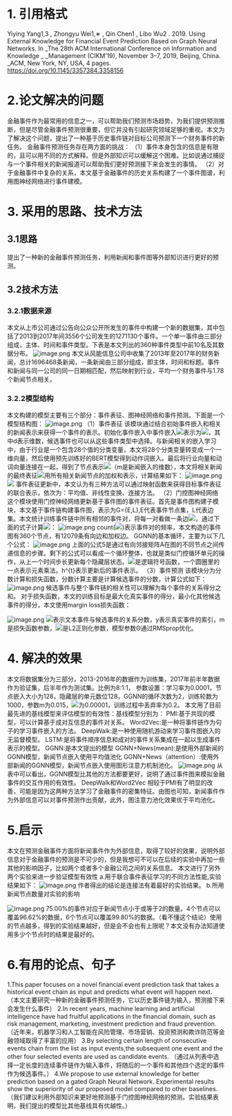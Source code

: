 # 1. 引用格式
Yiying Yang1,3 , Zhongyu Wei1,∗ , Qin Chen1 , Libo Wu2 . 2019. Using External 
Knowledge for Financial Event Prediction Based on Graph Neural Networks. 
In _The 28th ACM International Conference on Information and Knowledge _
_Management (CIKM’19), November 3–7, 2019, Beijing, China. _ACM, New 
York, NY, USA, 4 pages. https://doi.org/10.1145/3357384.3358156
#  2.论文解决的问题
金融事件作为最常用的信息之一，可以帮助我们预测市场趋势，为我们提供预测推断，但是尽管金融事件预测很重要，但它并没有引起研究领域足够的重视。本文为了解决这个问题，提出了一种基于历史事件链对目标公司预测下一个财务事件的新任务。
金融事件预测任务存在两方面的挑战：
（1）事件本身包含的信息是有限的，且可以用不同的方式解释。但是外部知识可以缓解这个困难。比如说通过捕捉与一个事件相关的新闻报道可以帮助我们更好预测接下来会发生的事情。
（2）对于金融事件中复杂的关系，本文基于金融事件的历史关系构建了一个事件图谱，利用图神经网络进行事件建模。
# 3. 采用的思路、技术方法
## 3.1思路
提出了一种新的金融事件预测任务，利用新闻和事件图等外部知识进行更好的预测。
## 3.2技术方法
### 3.2.1数据来源
本文从上市公司通过公告向公众公开所发生的事件中构建一个新的数据集，其中包括了2013到2017年间3556个公司发生的1271130个事件。一个单一事件由三部分组成，主体、时间和事件类型。下表是本文列出的360种事件类型中前10名及其数据分布。
![image.png](https://cdn.nlark.com/yuque/0/2021/png/22838017/1637893293392-a3fbde20-29c4-4927-8821-b2334f38fe2e.png#clientId=u2d5b3205-52fe-4&from=paste&height=342&id=u147811be&originHeight=342&originWidth=622&originalType=binary&ratio=1&size=76739&status=done&style=none&taskId=ufb9fd70d-8d0c-402f-8160-f470828aebb&width=622)
本文从风能信息公司中收集了2013年至2017年的财务新闻，总计1696468条新闻，一条新闻由三部分组成，即主体，时间和标题。事件和新闻与同一公司的同一日期相匹配，然后映射到行业，平均一个财务事件与1.78个新闻节点相关。
### 3.2.2模型结构
本文构建的模型主要有三个部分：事件表征、图神经网络和事件预测。下面是一个模型结构图：
![image.png](https://cdn.nlark.com/yuque/0/2021/png/22838017/1637894297498-4e26e479-8753-42ea-b8f9-b7f830daf541.png#clientId=u2d5b3205-52fe-4&from=paste&height=527&id=u9bd138be&originHeight=527&originWidth=1208&originalType=binary&ratio=1&size=135879&status=done&style=none&taskId=u28ff168e-fea4-4288-b750-c49ae545818&width=1208)
（1）事件表征
该模块通过结合初始事件嵌入和相关的新闻表示来获得一个事件的表示。初始化事件嵌入中事件嵌入![](https://cdn.nlark.com/yuque/__latex/f9a6812140bf479d2171492563c09cfd.svg#card=math&code=e_%7Bi%7D&id=hLDDX)表示为![](https://cdn.nlark.com/yuque/__latex/15a219ab7594dd228b954eda5d611c6a.svg#card=math&code=h%28e_%7Bi%7D%29%5Cvarepsilon%20R%5E%7Bd%7D&id=cuWpv)，其中d表示维数，候选事件也可以从这些事件类型中选择。与新闻相关的嵌入学习中，由于行业是一个包含28个值的分类变量，本文将28个分类变量转变成一个一维向量，然后使用预先训练好的BERT模型得到动作词嵌入。最后将行业向量和动词向量连接在一起，得到了节点表示![](https://cdn.nlark.com/yuque/__latex/971a697b17e9191e35dbc20c8993ea0d.svg#card=math&code=v_%7Bi%7D%20%20%20%20%5Cvarepsilon%20%20R%5E%7Bm%7D&id=P7hbn)（m是新闻嵌入的维数），本文将相关新闻的最终表征![](https://cdn.nlark.com/yuque/__latex/7077ee6f5102aafeb41675eb433b0a9e.svg#card=math&code=h_%7Bv%7D&id=HCBc3)用所有相关新闻节点的加权和表示，计算结果如下：
![image.png](https://cdn.nlark.com/yuque/0/2021/png/22838017/1637895582586-4ea5df6e-c032-4ef6-acf2-395e25a9ddc2.png#clientId=u2d5b3205-52fe-4&from=paste&height=150&id=u25ca4d04&originHeight=150&originWidth=532&originalType=binary&ratio=1&size=19109&status=done&style=none&taskId=u1a3ef76e-dc69-4aa5-a172-1c4bfddcf3a&width=532)
![](https://cdn.nlark.com/yuque/__latex/bc4a473b73c00467d804ab6edf49b2f1.svg#card=math&code=v_%7Bi%7D%E8%A1%A8%E7%A4%BA%E6%96%B0%E9%97%BB%E5%B5%8C%E5%85%A5%EF%BC%8CR_%7Bi%7D%E8%A1%A8%E7%A4%BA%E7%89%B9%E5%AE%9A%E4%BA%8B%E4%BB%B6%EF%BC%8CW_%7Bv%7D%E6%98%AF%E6%A8%A1%E5%9E%8B%E5%8F%82%E6%95%B0%EF%BC%8C%5Calpha%20_%7BR_%7Bi%7D%7D%E6%98%AF%E6%89%80%E6%9C%89%E8%8A%82%E7%82%B9%E4%B8%ADV_%7Bi%7D%E8%8A%82%E7%82%B9%E7%9A%84%E6%9D%83%E9%87%8D%E3%80%82&id=vqHZu)
事件表征更新中，本文认为有三种方法可以通过映射函数来获得目标事件表征的联合表示，依次为：平均值、非线性变换、连接方法。
（2）门控图神经网络
这个模块使用门控神经网络更新基于事件图的事件表征。首先是事件图构建子模块，本文基于事件链构建事件图，表示为G={E,L},E代表事件节点集，L代表边集。本文统计训练事件链中所有相邻的事件对，将每一对看做一条边![](https://cdn.nlark.com/yuque/__latex/b81530f8c06730856a518a08b1740be9.svg#card=math&code=l_%7Bi%7D&id=ijG2U)，通过下面的式子计算![](https://cdn.nlark.com/yuque/__latex/b81530f8c06730856a518a08b1740be9.svg#card=math&code=l_%7Bi%7D&id=oQd62)：
![image.png](https://cdn.nlark.com/yuque/0/2021/png/22838017/1637896734234-f050e93b-dfa2-45de-98be-6053c3570450.png#clientId=u2d5b3205-52fe-4&from=paste&height=62&id=u31db5b7b&originHeight=62&originWidth=429&originalType=binary&ratio=1&size=7251&status=done&style=none&taskId=ucb654692-0bb8-4fa7-b71a-2d8b24b88d4&width=429)
count(![](https://cdn.nlark.com/yuque/__latex/510e8ca2b9ca5db02482e36d9f1fe11c.svg#card=math&code=e_%7Bi%7D%2Ce_%7Bj%7D&id=vgwx2))表示事件对的频率，本文构造的事件图有360个节点，有12079条有向边和加权边。
GGNN的基本循环，主要为以下几个公式：
![image.png](https://cdn.nlark.com/yuque/0/2021/png/22838017/1638014606312-69052eba-67a1-4f3b-9279-d9751c6141da.png#clientId=u1fae05c1-5d35-4&from=paste&height=159&id=u3e84da09&originHeight=318&originWidth=997&originalType=binary&ratio=1&size=57995&status=done&style=none&taskId=u0b3abe26-4ff4-4457-b31a-9ac722cffdc&width=498.5)
上面的公式5是通过有向邻接矩阵A在图的不同节点之间传递信息的步骤。剩下的公式可以看成一个循环整体，也就是类似门控循环单元的操作，从上一个时间步长更新每个隐藏层状态。![](https://cdn.nlark.com/yuque/__latex/481ae3eaf20361a0e82b59ebe407bbeb.svg#card=math&code=z%5E%7Bt%7D%E5%92%8Cr%5E%7Bt%7D%E6%98%AF%E6%9B%B4%E6%96%B0%E9%97%A8%E5%92%8C%E9%87%8D%E7%BD%AE%E9%97%A8%EF%BC%8C%5Csigma&id=Asokh)是逻辑符号函数，一个圆圈里的一点表示元素乘法。h^{t}表示更新后的事件表示。
（3）事件预测
该模块分为分数计算和损失函数，分数计算主要是计算候选事件的分数，计算公式如下：
![image.png](https://cdn.nlark.com/yuque/0/2021/png/22838017/1638015247670-2c62d24e-db4b-4c20-a5c6-b62897ffeb13.png#clientId=u1fae05c1-5d35-4&from=paste&height=77&id=u9ac8dc18&originHeight=154&originWidth=831&originalType=binary&ratio=1&size=16541&status=done&style=none&taskId=ufff213e6-9395-4628-a4ca-fb43f6aa4c8&width=415.5)
候选事件与整个事件链的相关性可以理解为每个事件的关系得分之和。
对于损失函数，本文的训练目标是最大化真实事件的得分，最小化其他候选事件的得分，本文使用margin loss损失函数：

![image.png](https://cdn.nlark.com/yuque/0/2021/png/22838017/1638015673373-aa02761c-cbe8-4767-86a2-474e06062b52.png#clientId=u1fae05c1-5d35-4&from=paste&height=64&id=uf5b19d69&originHeight=127&originWidth=923&originalType=binary&ratio=1&size=20366&status=done&style=none&taskId=uebc6a940-74a6-4f27-b453-a900f64c05e&width=461.5)
![](https://cdn.nlark.com/yuque/__latex/f97559ab8fd1c3d6a011efb4a7ecac45.svg#card=math&code=s_%7Bij%7D&id=ivTid)表示文本事件与候选事件的关系分数，y表示真实事件的索引，m是损失函数参数，![](https://cdn.nlark.com/yuque/__latex/c6a6eb61fd9c6c913da73b3642ca147d.svg#card=math&code=%5Clambda%20&id=mcqBO)是L2正则化参数，模型参数Θ通过RMSprop优化。
# 4. 解决的效果
本文将数据集分为三部分，2013-2016年的数据作为训练集，2017年前半年数据作为验证集，后半年作为测试集。比例为8:1:1，
参数设置：学习率为0.0001，节点嵌入大小为128，隐藏层的单元数位128，GGNN的循环次数为2，训练轮数为1000，参数m为0.015，![](https://cdn.nlark.com/yuque/__latex/c6a6eb61fd9c6c913da73b3642ca147d.svg#card=math&code=%5Clambda%20&id=stIBL)为0.00001，训练过程中丢弃率为0.2。
本文用了目前最先进的基线模型来评估模型的有效性：基线模型分别为：
PMI:基于共现的模型，可以计算基于成对互信息的事件对关系。
Word2Vec:是一种将事件链作为句子的学习事件嵌入的方法。
DeepWalk:是一种使用随机游动来学习事件图嵌入的无监督模型。
LSTM:是将事件顺序信息和成对的事件关系集成在一起以生成事件表示的模型。
GGNN:是本文提出的模型
GGNN+News(mean):是使用外部新闻的GGNN模型，新闻节点嵌入使用平均值池化
GGNN+News（attention）:使用外部新闻的GGNN模型，新闻节点嵌入使用图形注意力机制池化。
![image.png](https://cdn.nlark.com/yuque/0/2021/png/22838017/1638019727954-c99b37c9-8140-4665-87c9-0491b53d55d5.png#clientId=u1fae05c1-5d35-4&from=paste&height=300&id=u2f9fb1a8&originHeight=600&originWidth=1041&originalType=binary&ratio=1&size=135626&status=done&style=none&taskId=udf66c7bc-11e6-49c0-b2b6-e7f51356202&width=520.5)
从表中可以看出，GGNN模型比其他的方法都要更好，说明了通过事件图来模拟金融事件的交互作用的有效性。
DeepWalk和Word2Vec 相较于PMI有了明显的改善，可能是因为这两种方法学习了金融事件的密集特征。由图也可知，新闻事件作为外部信息可以对事件预测作出贡献，此外，图注意力池化效果优于平均池化。
#  5.启示
本文在预测金融事件方面将新闻事件作为外部信息，取得了较好的效果，说明外部信息对于金融事件的预测是不可少的，但是我想可不可以在后续的实验中再加一些其他的影响因子，比如两个或者多个金融公司之间的关系信息。
本文进行了另外两个实验来进一步验证模型有效性
a.用于联合事件表征学习的不同方法性能,实验结果如下：
![image.png](https://cdn.nlark.com/yuque/0/2021/png/22838017/1638020796475-b325a5fa-2420-4c41-aaf5-65351fa585fe.png#clientId=u1fae05c1-5d35-4&from=paste&height=158&id=ud08e03fd&originHeight=315&originWidth=1011&originalType=binary&ratio=1&size=51225&status=done&style=none&taskId=u5fda80bc-9d0b-460c-b16a-e22a679ec8c&width=505.5)
作者得出的结论是连接法有着最好的实验结果。
b.所用新闻节点数量对实验的影响

![image.png](https://cdn.nlark.com/yuque/0/2021/png/22838017/1638020903191-463e59f3-5042-48ff-a91f-16702a5e8667.png#clientId=u1fae05c1-5d35-4&from=paste&height=138&id=u3f464a45&originHeight=276&originWidth=935&originalType=binary&ratio=1&size=58361&status=done&style=none&taskId=ubdeff8d7-0ab3-4bcb-9695-835117848ad&width=467.5)
75.00%的事件对应于新闻节点小于或等于2的数量。4个节点可以覆盖96.62%的数据，6个节点可以覆盖99.80%的数据。（看不懂这个结论）使用的节点越多，得到的实验结果越好，但是会不会也有上限呢？本文没有办法知道使用多少个节点时的结果是最好的。
#  6.有用的论点、句子
1.This paper focuses on a novel financial event prediction task that takes a historical event chain as input and predicts what event
 will happen next.
（本文主要研究一种新的金融事件预测任务，它以历史事件链为输入，预测接下来会发生什么事件）
2.In recent years, machine learning and artificial intelligence have had fruitful applications in the financial domain, such as risk management, marketing, investment prediction and fraud prevention.
（近年来，机器学习和人工智能在风险管理、市场营销、投资预测和欺诈防范等金融领域取得了丰富的应用）
3.By selecting certain length of consecutive events chain from the list as input events,the subsequent one event and the other four selected events are used as candidate events.
（通过从列表中选择一定长度的连续事件链作为输入事件，将随后的一个事件和其他四个选定的事件作为候选事件。）
4.We propose to use external knowledge for better prediction based on a gated Graph Neural Network. Experimental results show the superiority of our
proposed model compared to other baselines.
（我们建议利用外部知识来更好地预测基于门控图神经网络的预测。实验结果表明，我们提出的模型比其他基线具有优越性。）

